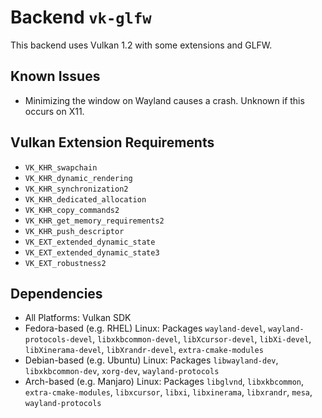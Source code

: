 # Backend `vk-glfw`

This backend uses Vulkan 1.2 with some extensions and GLFW.

## Known Issues
* Minimizing the window on Wayland causes a crash. Unknown if this occurs on X11.

## Vulkan Extension Requirements
* `VK_KHR_swapchain`
* `VK_KHR_dynamic_rendering`
* `VK_KHR_synchronization2`
* `VK_KHR_dedicated_allocation`
* `VK_KHR_copy_commands2`
* `VK_KHR_get_memory_requirements2`
* `VK_KHR_push_descriptor`
* `VK_EXT_extended_dynamic_state`
* `VK_EXT_extended_dynamic_state3`
* `VK_EXT_robustness2`

## Dependencies
* All Platforms: Vulkan SDK
* Fedora-based (e.g. RHEL) Linux: Packages `wayland-devel`, `wayland-protocols-devel`, `libxkbcommon-devel`, `libXcursor-devel`, `libXi-devel`, `libXinerama-devel`, `libXrandr-devel`, `extra-cmake-modules`
* Debian-based (e.g. Ubuntu) Linux: Packages `libwayland-dev`, `libxkbcommon-dev`, `xorg-dev`, `wayland-protocols`
* Arch-based (e.g. Manjaro) Linux: Packages `libglvnd`, `libxkbcommon`, `extra-cmake-modules`, `libxcursor`, `libxi`, `libxinerama`, `libxrandr`, `mesa`, `wayland-protocols`